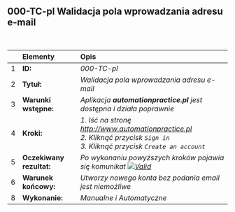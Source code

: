 ## 000-TC-pl Walidacja pola wprowadzania adresu e-mail

<br>

|     | Elementy                 | Opis                                                                   |
| :-- | :----------------------- | :--------------------------------------------------------------------- |
| 1   | **ID:**                  | _000-TC-pl_                                                            |
| 2   | **Tytuł:**               | _Walidacja pola wprowadzania adresu e-mail_                            |
| 3   | **Warunki wstępne:**     | _Aplikacja **automationpractice.pl** jest dostępna i działa poprawnie_ |
| 4   | **Kroki:**               | _1. Iść na stronę http://www.automationpractice.pl <br> 2. Kliknąć przycisk `Sign in` <br> 3. Kliknąć przycisk `Create an account`_ |
| 5   | **Oczekiwany rezultat:** | _Po wykonaniu powyższych kroków pojawia się komunikat [![Valid](https://img.shields.io/badge/Invalid%20email%20address.-f3515c)](#)_ |
| 6   | **Warunek końcowy:**     | _Utworzy nowego konta bez podania email jest niemożliwe_               |
| 8   | **Wykonanie:**           | _Manualne i Automatyczne_                                              |
